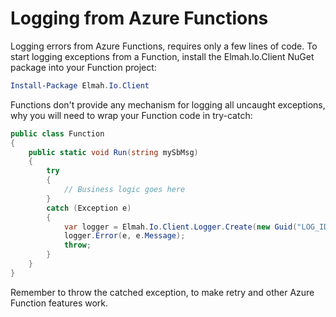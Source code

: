 # Logging from Azure Functions

Logging errors from Azure Functions, requires only a few lines of code. To start logging exceptions from a Function, install the Elmah.Io.Client NuGet package into your Function project:

```powershell
Install-Package Elmah.Io.Client
```

Functions don't provide any mechanism for logging all uncaught exceptions, why you will need to wrap your Function code in try-catch:

```csharp
public class Function
{
    public static void Run(string mySbMsg)
    {
        try
        {
            // Business logic goes here
        }
        catch (Exception e)
        {
            var logger = Elmah.Io.Client.Logger.Create(new Guid("LOG_ID"));
            logger.Error(e, e.Message);
            throw;
        }
    }
}
```

Remember to throw the catched exception, to make retry and other Azure Function features work. 
